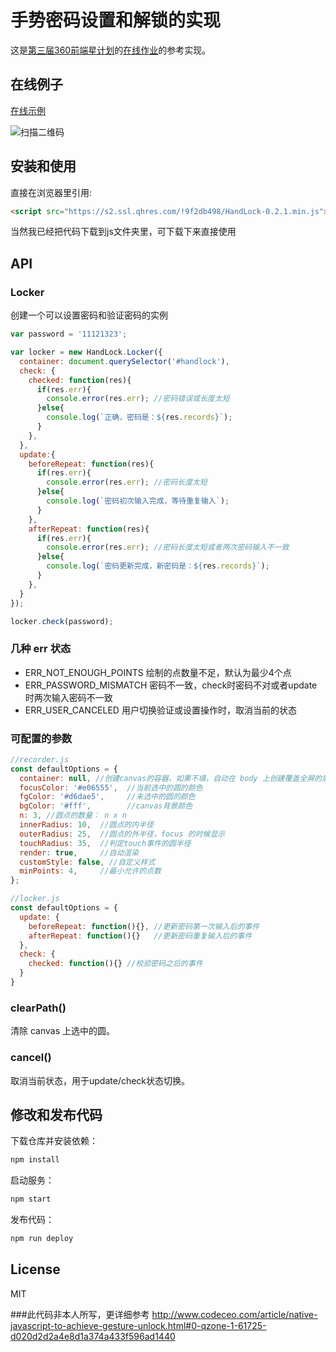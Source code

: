 # 手势密码设置和解锁的实现

这是[第三届360前端星计划](http://html5.360.cn/star)的[在线作业](doc/handlock.md)的参考实现。

## 在线例子

[在线示例](http://handlock.test.h5jun.com/example/locker.html)

![扫描二维码](https://p.ssl.qhimg.com/t0183f30bf0e1670466.png)

## 安装和使用

直接在浏览器里引用:

```html
<script src="https://s2.ssl.qhres.com/!9f2db498/HandLock-0.2.1.min.js"></script>
```
当然我已经把代码下载到js文件夹里，可下载下来直接使用
## API

### Locker

创建一个可以设置密码和验证密码的实例

```js
var password = '11121323';

var locker = new HandLock.Locker({
  container: document.querySelector('#handlock'),
  check: {
    checked: function(res){
      if(res.err){
        console.error(res.err); //密码错误或长度太短
      }else{
        console.log(`正确，密码是：${res.records}`);
      }
    },
  },
  update:{
    beforeRepeat: function(res){
      if(res.err){
        console.error(res.err); //密码长度太短
      }else{
        console.log(`密码初次输入完成，等待重复输入`);
      }
    },
    afterRepeat: function(res){
      if(res.err){
        console.error(res.err); //密码长度太短或者两次密码输入不一致
      }else{
        console.log(`密码更新完成，新密码是：${res.records}`);
      }
    },
  }
});

locker.check(password);
```

### 几种 err 状态

- ERR_NOT_ENOUGH_POINTS 绘制的点数量不足，默认为最少4个点
- ERR_PASSWORD_MISMATCH 密码不一致，check时密码不对或者update时两次输入密码不一致
- ERR_USER_CANCELED     用户切换验证或设置操作时，取消当前的状态

### 可配置的参数

```js
//recorder.js
const defaultOptions = {
  container: null, //创建canvas的容器，如果不填，自动在 body 上创建覆盖全屏的层
  focusColor: '#e06555',  //当前选中的圆的颜色
  fgColor: '#d6dae5',     //未选中的圆的颜色
  bgColor: '#fff',        //canvas背景颜色
  n: 3, //圆点的数量： n x n
  innerRadius: 10,  //圆点的内半径
  outerRadius: 25,  //圆点的外半径，focus 的时候显示
  touchRadius: 35,  //判定touch事件的圆半径
  render: true,     //自动渲染
  customStyle: false, //自定义样式
  minPoints: 4,     //最小允许的点数
};
```

```js
//locker.js
const defaultOptions = {
  update: {
    beforeRepeat: function(){}, //更新密码第一次输入后的事件
    afterRepeat: function(){}   //更新密码重复输入后的事件
  },
  check: {
    checked: function(){} //校验密码之后的事件
  }
}
```

### clearPath()

清除 canvas 上选中的圆。

### cancel()

取消当前状态，用于update/check状态切换。

## 修改和发布代码

下载仓库并安装依赖：

```bash
npm install
```

启动服务：

```bash
npm start
```

发布代码：

```bash
npm run deploy
```

## License

MIT


###此代码非本人所写，更详细参考 http://www.codeceo.com/article/native-javascript-to-achieve-gesture-unlock.html#0-qzone-1-61725-d020d2d2a4e8d1a374a433f596ad1440
